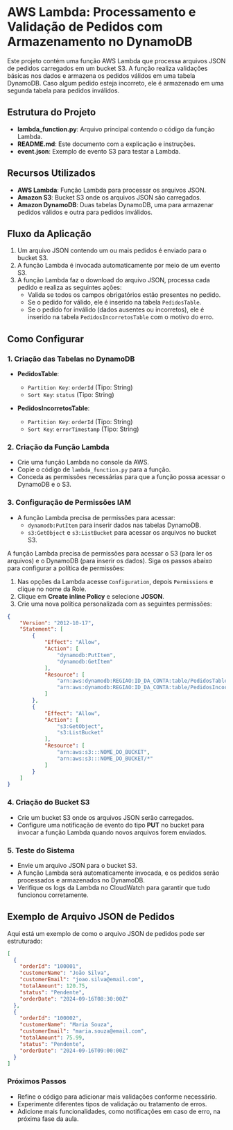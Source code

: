 # AWS Lambda: Processamento e Validação de Pedidos com Armazenamento no DynamoDB

Este projeto contém uma função AWS Lambda que processa arquivos JSON de pedidos carregados em um bucket S3. A função realiza validações básicas nos dados e armazena os pedidos válidos em uma tabela DynamoDB. Caso algum pedido esteja incorreto, ele é armazenado em uma segunda tabela para pedidos inválidos.

## Estrutura do Projeto

- **lambda_function.py**: Arquivo principal contendo o código da função Lambda.
- **README.md**: Este documento com a explicação e instruções.
- **event.json**: Exemplo de evento S3 para testar a Lambda.

## Recursos Utilizados

- **AWS Lambda**: Função Lambda para processar os arquivos JSON.
- **Amazon S3**: Bucket S3 onde os arquivos JSON são carregados.
- **Amazon DynamoDB**: Duas tabelas DynamoDB, uma para armazenar pedidos válidos e outra para pedidos inválidos.
  
## Fluxo da Aplicação

1. Um arquivo JSON contendo um ou mais pedidos é enviado para o bucket S3.
2. A função Lambda é invocada automaticamente por meio de um evento S3.
3. A função Lambda faz o download do arquivo JSON, processa cada pedido e realiza as seguintes ações:
   - Valida se todos os campos obrigatórios estão presentes no pedido.
   - Se o pedido for válido, ele é inserido na tabela `PedidosTable`.
   - Se o pedido for inválido (dados ausentes ou incorretos), ele é inserido na tabela `PedidosIncorretosTable` com o motivo do erro.
   
## Como Configurar

### 1. Criação das Tabelas no DynamoDB

- **PedidosTable**:
  - `Partition Key`: `orderId` (Tipo: String)
  - `Sort Key`: `status` (Tipo: String)

- **PedidosIncorretosTable**:
  - `Partition Key`: `orderId` (Tipo: String)
  - `Sort Key`: `errorTimestamp` (Tipo: String)

### 2. Criação da Função Lambda

- Crie uma função Lambda no console da AWS.
- Copie o código de `lambda_function.py` para a função.
- Conceda as permissões necessárias para que a função possa acessar o DynamoDB e o S3.

### 3. Configuração de Permissões IAM

- A função Lambda precisa de permissões para acessar:
  - `dynamodb:PutItem` para inserir dados nas tabelas DynamoDB.
  - `s3:GetObject` e `s3:ListBucket` para acessar os arquivos no bucket S3.

A função Lambda precisa de permissões para acessar o S3 (para ler os arquivos) e o DynamoDB (para inserir os dados). Siga os passos abaixo para configurar a política de permissões:

1. Nas opções da Lambda acesse `Configuration`, depois `Permissions` e clique no nome da Role.
2. Clique em **Create inline Policy** e selecione **JOSON**.
5. Crie uma nova política personalizada com as seguintes permissões:

```json
{
    "Version": "2012-10-17",
    "Statement": [
        {
            "Effect": "Allow",
            "Action": [
                "dynamodb:PutItem",
                "dynamodb:GetItem"
            ],
            "Resource": [
                "arn:aws:dynamodb:REGIAO:ID_DA_CONTA:table/PedidosTable",
                "arn:aws:dynamodb:REGIAO:ID_DA_CONTA:table/PedidosIncorretosTable"
            ]
        },
        {
            "Effect": "Allow",
            "Action": [
                "s3:GetObject",
                "s3:ListBucket"
            ],
            "Resource": [
                "arn:aws:s3:::NOME_DO_BUCKET",
                "arn:aws:s3:::NOME_DO_BUCKET/*"
            ]
        }
    ]
}
```

### 4. Criação do Bucket S3

- Crie um bucket S3 onde os arquivos JSON serão carregados.
- Configure uma notificação de evento do tipo **PUT** no bucket para invocar a função Lambda quando novos arquivos forem enviados.


### 5. Teste do Sistema

- Envie um arquivo JSON para o bucket S3.
- A função Lambda será automaticamente invocada, e os pedidos serão processados e armazenados no DynamoDB.
- Verifique os logs da Lambda no CloudWatch para garantir que tudo funcionou corretamente.

## Exemplo de Arquivo JSON de Pedidos

Aqui está um exemplo de como o arquivo JSON de pedidos pode ser estruturado:

```json
[
  {
    "orderId": "100001",
    "customerName": "João Silva",
    "customerEmail": "joao.silva@email.com",
    "totalAmount": 120.75,
    "status": "Pendente",
    "orderDate": "2024-09-16T08:30:00Z"
  },
  {
    "orderId": "100002",
    "customerName": "Maria Souza",
    "customerEmail": "maria.souza@email.com",
    "totalAmount": 75.99,
    "status": "Pendente",
    "orderDate": "2024-09-16T09:00:00Z"
  }
]
```

### Próximos Passos

- Refine o código para adicionar mais validações conforme necessário.
- Experimente diferentes tipos de validação ou tratamento de erros.
- Adicione mais funcionalidades, como notificações em caso de erro, na próxima fase da aula.
